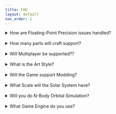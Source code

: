 ```yaml
---
title: FAQ
layout: default
nav_order: 1
---
```

<html lang="en">
<head>
    <meta charset="UTF-8">
    <meta name="viewport" content="width=device-width, initial-scale=1.0">
    <link rel="stylesheet" href="../css/box-styles.css">
    <title>KSA Community FAQ</title>
</head>
<body>
    <div class="gray-box">
        <details>
            <summary>How are Floating-Point Precision issues handled?</summary>
              <p> Most coordinates in games use Vector3 which is a spatial unit made up of three “floats”, which is a 32bit number format. This is useful for most rendering and spatial purposes, a floating-point variable can represent a wider range of numbers than a fixed-point
variable of the same bit width at the cost of precision.

So essentially, a floating-point number will have a point at which noticeable precision begins being lost. If we define 1 unit as 1 meter, this often becomes noticeable at around 8 kilometres from the origin. You will see lots of “shaking” and other problems, but with rendering but also physics.

Solutions

There are lots of possible approaches. For KSA the main aim is to keep the core architecture as simple as possible. The simulation is powered as much as possible by “doubles”, which are a 64-bit floating-point precision number. Rendering is then done with the camera always at zero, pushing any floating point issues far out to the edges of the camera where they are not perceptible. This approach has been working very well with the KEPLER simulation layer.

Combined with this on the physics level by having different contexts and handling the simulation of those contexts independently, we can avoid having to deal with everything in one “scene”. The key benefit of this context handling is performance but an additional benefit is being able to avoid precision issues with physics handling.</p>
        </details>
    </div>
    <br>
    <div class="gray-box">
        <details>
            <summary>How many parts will craft support?</summary>
                
<p>
 This is something we will review as time goes on. One of the key reasons we use our BRUTAL Framework for this project is precisely because we want to be able to draw many things with many parts. With projects like AotR we have been able to draw and simulate so many parts that the limitation we applied was driven primarily by simplifying referencing - rather than performance or design issues themselves. What this means is that the limitation came artificially from the ID (a number) that we used to reference the parts. If we use, say, a USHORT (Unsigned Short number, 16bit), it uses 2 bytes and gives a number between 0 and 65535. This is not only about how much memory (or data in MP referencing) is used for that instance, but how we structure the various structs and buffers both on rendering and simulation. My defacto response with these things is to use USHORT (so, up to 65535 parts per vehicle) unless a good reason exists to extend to UINT (Unsigned Integer, 32bit) using 4 bytes. 

Rendering Parts in Batches

In BRUTAL a lot of our rendering is done using instanced meshes. So we don't have a "Renderer Component" like in unity, instead - each "thing" that needs to be drawn can batch together with all other like things. BRUTAL allows this new "instance" to be done directly to the GPU, which is even more efficient than commands in unity like Graphics.DrawMeshInstanced. In fact, we can send such information once to the GPU (either in a batch or each instance) and then ask the GPU to keep doing it until we stop. This means there is no conversation between the CPU <-> GPU which can give enormous benefits in both performance and memory churn. It is worth mentioning, this is not straightforward. There is no convience for us that engines like Unity/Unreal give - this means that all the buffers need to be configured - yet again our framework is named BRUTAL for a reason. But we trade that convience for scale, both in frame by frame performance but (perhaps more importantly) drastically reducing memory churn. 

Simulating Parts

A wider topic will cover our various "layers" and groupings in our simulation. I'll introduce a few concepts here, being Pieces, Part, Vessel. A "part" can be made or many pieces, these pieces can use common meshes that we can then batch together. A game that does this very well is Cities Skylines - where building are actually collections of other meshes. This allows us to maximize the use of batched rendering. There is then a common library of "meshes" that you can use when making parts - or you can just ignore them all and add in a custom mesh as well (very useful for modders with specialist parts).

This requires a much more detailed topic, but "sub part" is a key aspect of the current design. This very much is inspired by mods like Unviersal Storage, together with the technical implementation in AotR and games like Cities Skylines around batch rendering.

This is all a long winded way of saying that in an engine like unity/unreal - a "part" is actually quite a high-cost thing in the games scene. In BRUTAL and KSA, it is simply a C# class that likely has some pointers back to a core template. This drastically reduces the memory cost, the memory churn, and allows us to fine-tune the simulation and rendering approaches.</p>
        </details>
    </div>
    <br>
    <div class="gray-box">
        <details>
            <summary>Will Multiplayer be supported??</summary>
                <p>Yes. But with some key caveats.
Although the exact form is subject to change, the current approach sees us following the "shared timeline" approach. This would function similar to how paradox games do, where any player can change the speed, or the host can, and then that speed is applied to all players.

The multiplayer approach is actually a part of BRUTAL that is already battle-tested with our game Stationeers. When we switched to using our version (RocketNet) or RakNet, we saw many orders of magnitude improvement in multiplayer scale and performance. This is because instead of sending network messages, we fill (and then unpack) a byte array.

Our studio in general we believe is well placed to make Multiplayers, as it is part of many of the games we have made, and much of our studio has a long history making multiplayer games. 

Such an approach means our proposed multiplayer has limited use cases. It would function similar to games such as Stormworks. While you could run a separate space agency, and your own craft, you would need to agree with the people you are playing when to speed up and when to slow down. So the concession we want to make here has strong impact on multiplayer options. This concession helps a great deal with reducing overall complexity, with both how we synchronize things as well as referencing. We can maintain an absolute state in MP, instead of having to record when and what happened, then reconcile them together. Additionally, beyond the technical issues with "time packets", there are UX/UI issues that we just aren't happy to undertake. Perhaps that is the kind of MP that modders might be able to undertake, where they can hold bigger issues for more niche users. This also ties in with our desire for the base game to have more traditional KSP orbits/scales. While modders can do whatever, at a more KSP scale when operating around kerbin-like planets - time warp changes aren't a huge issue compared to the need for this when using RSS for example, where it takes some time even to reach orbit! 
One thing that does help with this, though, is that we don't have the same context of locality being required for a vehicle to "do something". Which means active stationkeeping and simulation comes "for free" for vehicles. This means that vehicles can do various things at all time, taking the concepts that mods like Kerbalism started to implement on KSP but expanding that out to the datastructures and simulation "layers" themselves from the ground up. We don't have "unity prefabs" or a "physics SDK" to worry about - so the simulation can be segmented up however we want.</p>  
        </details>
    </div>
    <br>
    <div class="gray-box">
        <details>
            <summary>What is the Art Style?</summary>
<p>This is still somewhat in flux, but somewhere between existing KSP and KSP2. Consistency, performance, and ease of development/modding are the only important aspects for the studio when it comes to the art style.
We are mostly using PBR for the shader approach, so that allows us to make quite nice looking assets.

Some of our team members come from KSP development, and other similar games (such as our own Stationeers), and other games such as ArmA/OFP. We strongly believe in there being technical alignment between the art at the product, which we demonstrated recently in many of our assets for Stationeers - ensuring they were modeled with thought as to their actual real-life counterparts.</p>  
        </details>
    </div>
    <br>
    <div class="gray-box">
        <details>
            <summary>Will the Game support Modding?</summary>
             <p>Yes. It already does.
The very core game data itself is a mod. Which means that essentially everything we do, can be done as a mod. This includes:
- C# injection
- Changing data, such as solar systems and planets
- Customizing shaders 

Really pretty much everything. Modding is considered
essential to every aspect of the game.
This means it factors into our designs not just around how data is loaded, but how 
data is structured within the code.
Early builds will allow us to stress-test our decisions 
early, with modders able to highlight issues with how we structure things. This is important
to minimize core data structure changes during Alpha and Beta (and beyond), as such 
changes are enormously frustrating for users and 
modders at best - and destructive to the community at worst.</p>
        </details>
    </div>
    <br>
    <div class="gray-box">
        <details>
            <summary>What Scale will the Solar System have?</summary>
 <p>The core game data is essentially a mod, so anything we do with the game is open for modders to change. This means our core focus is on providing a base solar system, with ease of use for modders to add their own.

At this stage our current thinking is basically do do somewhere between current KSP and x2-2.5 current KSP size for both the bodies and their orbits. In other words, we are aiming to replicate the same feeling, commitment, and challenge of existing KSP.

We feel like base KSP is a great compromise between many factors when it comes to scale, and so we are not trying to reinvent that - instead focused on solid datastructures and ease of development for modders to fill any gaps.</p>  
        </details>
    </div>
    <br>
    <div class="gray-box">
        <details>
            <summary>Will you do N-Body Orbital Simulation?</summary>
 <p>The core focus initially is to provide patchec conics, almost identical to how KSP does it. However, it is possible that if the studio has the right talent (and a team member has the desire) for N-Body to be added as an option. Regardless, the game is being built so a modder could develop a C# mod and add this. Care is being taken to ensure the game is being structured so that if we can't add N-Body physics, someone else could add it.</p>  
        </details>
    </div>
    <br>
    <div class="gray-box">
        <details>
            <summary>What Game Engine do you use?</summary>
<p>We have developed in-house technology we call the "BRUTAL Framework". Instead of an engine, it is more like the XNA Framework developed by Microsoft. BRUTAL allows us to access graphics (and other) API's like Vulkan directly. There is a massive focus on scale, which means a heavy focus on what is called an "interop" layer. This is the layer between which C# (the base language used in our projects using BRUTAL), and C++ which our plugins and APIs like Vulkan run on.

The purpose of using our own framework is that many of the games our studio makes need to scale, and we want to have complete agency over fixing the bugs and problems that are encountered. While both Unity and Unreal are perfectly good tools for many games, our studio has grown intensely frustrated with both of them for developing the types of games we want. They are also both very expensive to utilize.

BRUTAL is named very deliberately. It is not easy to use, and it does no hand holding. It simply exposes the functionality, with nearly it's entire focus providing an extremely efficient interop layer between the two. This results in incredible performance, at the expense of ease of use.

So it is important to clarify, BRUTAL is not a silver bullet. It is simply a tool developed for a very specific purpose - to build games that really scale.</p>  
        </details>
    </div>
</body>
